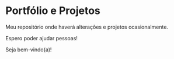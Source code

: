 # Portfólio e Projetos
Meu repositório onde haverá alterações e projetos ocasionalmente.

Espero poder ajudar pessoas!

Seja bem-vindo(a)!

